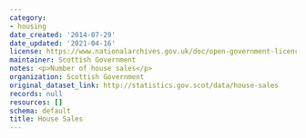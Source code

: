 ```yaml
---
category:
- housing
date_created: '2014-07-29'
date_updated: '2021-04-16'
license: https://www.nationalarchives.gov.uk/doc/open-government-licence/version/3/
maintainer: Scottish Government
notes: <p>Number of house sales</p>
organization: Scottish Government
original_dataset_link: http://statistics.gov.scot/data/house-sales
records: null
resources: []
schema: default
title: House Sales
---
```

